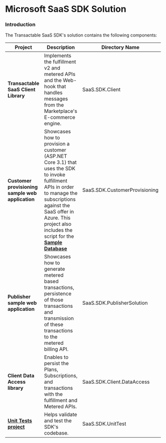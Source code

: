 # Microsoft SaaS SDK Solution


### Introduction

The Transactable SaaS SDK's solution contains the following components:


| Project | Description | Directory Name |
| --- | --- | --- |
|  **Transactable SaaS Client Library** |Implements the fulfillment v2 and metered APIs and the Web-hook that handles messages from the Marketplace's E-commerce engine. |SaaS.SDK.Client|
| **Customer provisioning sample web application** | Showcases how to provision a customer (ASP.NET Core 3.1) that uses the SDK to invoke fulfillment APIs in order to manage the subscriptions against the SaaS offer in Azure. This project also includes the script for the **[Sample Database](./Microsoft.Marketplace.SaaS.SDK.CustomerProvisioning/Database/README.md)** |SaaS.SDK.CustomerProvisioning|
| **Publisher sample web application** | Showcases how to generate metered based transactions, persistence of those transactions and transmission of these transactions to the metered billing API. |SaaS.SDK.PublisherSolution|
| **Client Data Access library** | Enables to persist the Plans, Subscriptions, and transactions with the fulfillment and Metered APIs. |SaaS.SDK.Client.DataAccess |
| **[Unit Tests project](./Microsoft.Marketplace.SaaS.SDK.UnitTest/README.md)** | Helps validate and test the SDK's codebase. | SaaS.SDK.UnitTest |




